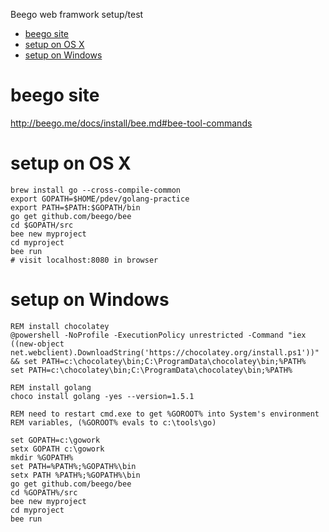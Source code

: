 <!-- START doctoc generated TOC please keep comment here to allow auto update -->
<!-- DON'T EDIT THIS SECTION, INSTEAD RE-RUN doctoc TO UPDATE -->
Beego web framwork setup/test

- [beego site](#beego-site)
- [setup on OS X](#setup-on-os-x)
- [setup on Windows](#setup-on-windows)

<!-- END doctoc generated TOC please keep comment here to allow auto update -->

beego site
==========

<http://beego.me/docs/install/bee.md#bee-tool-commands>

setup on OS X
=============

    brew install go --cross-compile-common
    export GOPATH=$HOME/pdev/golang-practice
    export PATH=$PATH:$GOPATH/bin
    go get github.com/beego/bee
    cd $GOPATH/src
    bee new myproject
    cd myproject
    bee run
    # visit localhost:8080 in browser

setup on Windows
================

    REM install chocolatey
    @powershell -NoProfile -ExecutionPolicy unrestricted -Command "iex ((new-object net.webclient).DownloadString('https://chocolatey.org/install.ps1'))" && set PATH=c:\chocolatey\bin;C:\ProgramData\chocolatey\bin;%PATH%
    set PATH=c:\chocolatey\bin;C:\ProgramData\chocolatey\bin;%PATH%

    REM install golang
    choco install golang -yes --version=1.5.1

    REM need to restart cmd.exe to get %GOROOT% into System's environment
    REM variables, (%GOROOT% evals to c:\tools\go)

    set GOPATH=c:\gowork
    setx GOPATH c:\gowork
    mkdir %GOPATH%
    set PATH=%PATH%;%GOPATH%\bin
    setx PATH %PATH%;%GOPATH%\bin
    go get github.com/beego/bee
    cd %GOPATH%/src
    bee new myproject
    cd myproject
    bee run

